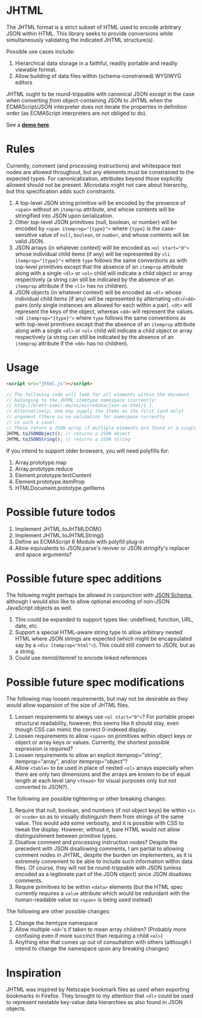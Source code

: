 # JHTML

The JHTML format is a strict subset of HTML used to encode arbitrary JSON within HTML. This library seeks to provide conversions while simultaneously validating the indicated JHTML structure(s).

Possible use cases include:

1. Hierarchical data storage in a faithful, readily portable and readily viewable format.
1. Allow building of data files within (schema-constrained) WYSIWYG editors

JHTML ought to be round-trippable with canonical JSON except in the case when converting *from* object-containing JSON to JHTML when the ECMAScript/JSON interpreter does not iterate the properties in definition order (as ECMAScript interpreters are not obliged to do).

See a **[demo here](http://brettz9.github.io/jhtml/)**.

# Rules

Currently, comment (and processing instructions) and whitespace text nodes are allowed throughout, but any elements must be constrained to the expected types. For canonicalization, attributes beyond those explicitly allowed should not be present. Microdata might not care about hierarchy, but this specification adds such constraints.

1. A top-level JSON string primitive will be encoded by the presence of `<span>` without an `itemprop` attribute, and whose contents will be stringified into JSON upon serialization.
1. Other top-level JSON primitives (null, boolean, or number) will be encoded by `<span itemprop="{type}">` where `{type}` is the case-sensitive value of `null`, `boolean`, or `number`, and whose contents will be valid JSON.
1. JSON arrays (in whatever context) willl be encoded as `<ol start="0">` whose individual child items (if any) will be represented by `<li itemprop="{type}">` where `type` follows the same conventions as with top-level primitives except that the absence of an `itemprop` attribute along with a single `<dl>` or `<ol>` child will indicate a child object or array respectively (a string can still be indicated by the absence of an `itemprop` attribute if the `<li>` has no children).
1. JSON objects (in whatever context) will be encoded as `<dl>` whose individual child items (if any) will be represented by alternating `<dt>`/`<dd>` pairs (only single instances are allowed for each within a pair). `<dt>` will represent the keys of the object, whereas `<dd>` will represent the values. `<dd itemprop="{type}">` where `type` follows the same conventions as with top-level primitives except that the absence of an `itemprop` attribute along with a single `<dl>` or `<ol>` child will indicate a child object or array respectively (a string can still be indicated by the absence of an `itemprop` attribute if the `<dd>` has no children).

# Usage

```html
<script src="jhtml.js"></script>
```

```javascript
// The following code will look for all elements within the document
// belonging to the JHTML itemtype namespace (currently:
// http://brett-zamir.me/ns/microdata/json-as-html/1 ).
// Alternatively, one may supply the items as the first (and only)
// argument (there is no validation for namespace currently
// in such a case).
// These return a JSON array if multiple elements are found or a single object otherwise
JHTML.toJSONObject(); // returns a JSON object
JHTML.toJSONString(); // returns a JSON string
```

If you intend to support older browsers, you will need polyfills for:

1. Array.prototype.map
1. Array.prototype.reduce
1. Element.prototype.textContent
1. Element.prototype.itemProp
1. HTMLDocument.prototype.getItems

# Possible future todos
1. Implement JHTML.toJHTMLDOM()
1. Implement JHTML.toJHTMLString()
1. Define as ECMAScript 6 Module with polyfill plug-in
1. Allow equivalents to JSON.parse's reviver or JSON.stringify's replacer and space arguments? 

# Possible future spec additions

The following might perhaps be allowed in conjunction with [JSON Schema](http://json-schema.org/), although I would also like to allow optional encoding of non-JSON JavaScript objects as well.

1. This could be expanded to support types like: undefined, function, URL, date, etc.
1. Support a special HTML-aware string type to allow arbitrary nested HTML where JSON strings are expected (which might be encapsulated say by a `<div itemprop="html">`). This could still convert to JSON, but as a string.
1. Could use itemid/itemref to encode linked references

# Possible future spec modifications

The following may loosen requirements, but may not be desirable as they would allow expansion of the size of JHTML files.

1. Loosen requirements to always use `<ol start="0">`? For portable proper structural readability, however, this seems like it should stay, even though CSS can mimic the correct 0-indexed display.
1. Loosen requirements to allow `<span>` on primitives within object keys or object or array keys or values. Currently, the shortest possible expression is required?
1. Loosen requirements to allow an explicit itemprop="string", itemprop="array", and/or itemprop="object"?
1. Allow `<table>` to be used in place of nested `<ol>` arrays especially when there are only two dimensions and the arrays are known to be of equal length at each level (any `<thead>` for visual purposes only but not converted to JSON?).

The following are possible tightening or other breaking changes:
1. Require that null, boolean, and numbers (if not object keys) be within `<i>` or `<code>` so as to visually distinguish them from strings of the same value. This would add some verbosity, and it is possible with CSS to tweak the display. However, without it, bare HTML would not allow distinguishment between primitive types.
1. Disallow comment and processing instruction nodes? Despite the precedent with JSON disallowing comments, I am partial to allowing comment nodes in JHTML, despite the burden on implementers, as it is extremely convenient to be able to include such information within data files. Of course, they will not be round-trippable with JSON (unless encoded as a legitimate part of the JSON object) since JSON disallows comments.
1. Require primitives to be within `<data>` elements (but the HTML spec currently requires a `value` attribute which would be redundant with the human-readable value so `<span>` is being used instead)

The following are other possible changes:

1. Change the itemtype namespace
1. Allow multiple `<dd>`'s if taken to mean array children? (Probably more confusing even if more succinct than requiring a child `<ol>`)
1. Anything else that comes up out of consultation with others (although I intend to change the namespace upon any breaking changes)

# Inspiration

JHTML was inspired by Netscape bookmark files as used when exporting bookmarks in Firefox. They brought to my attention that `<dl>` could be used to represent nestable key-value data hierarchies as also found in JSON objects.
